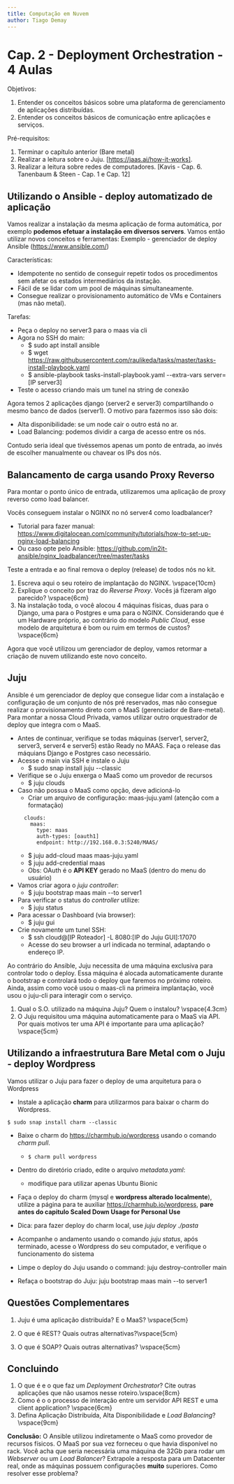 ```yaml
---
title: Computação em Nuvem
author: Tiago Demay
---
```


# Cap. 2 - Deployment Orchestration - 4 Aulas

Objetivos:

1. Entender os conceitos básicos sobre uma plataforma de gerenciamento de aplicações distribuídas.
2. Entender os conceitos básicos de comunicação entre aplicações e serviços.

Pré-requisitos:

1. Terminar o capítulo anterior (Bare metal)
2. Realizar a leitura sobre o Juju. [https://jaas.ai/how-it-works].
3. Realizar a leitura sobre redes de computadores. [Kavis - Cap. 6. Tanenbaum & Steen - Cap. 1 e Cap. 12]



## Utilizando o Ansible - deploy automatizado de aplicação

Vamos realizar a instalação da mesma aplicação de forma automática, por exemplo **podemos efetuar a instalação em diversos servers**. Vamos então utilizar novos conceitos e ferramentas: Exemplo - gerenciador de deploy Ansible (https://www.ansible.com/)

Características:

* Idempotente no sentido de conseguir repetir todos os procedimentos sem afetar os estados intermediários da instação.
* Fácil de se lidar com um pool de máquinas simultaneamente.
* Consegue realizar o provisionamento automático de VMs e Containers (mas não metal).

Tarefas:

* Peça o deploy no server3 para o maas via cli
* Agora no SSH do main:
  * \$ sudo apt install ansible
  * \$ wget https://raw.githubusercontent.com/raulikeda/tasks/master/tasks-install-playbook.yaml
  * \$ ansible-playbook tasks-install-playbook.yaml -\-extra-vars server=[IP server3]
* Teste o acesso criando mais um tunel na string de conexão

Agora temos 2 aplicações django (server2 e server3) compartilhando o mesmo banco de dados (server1). 
O motivo para fazermos isso são dois: 

* Alta disponibilidade: se um node cair o outro está no ar.
* Load Balancing: podemos dividir a carga de acesso entre os nós.

Contudo seria ideal que tivéssemos apenas um ponto de entrada, ao invés de escolher manualmente ou chavear os IPs dos nós.

## Balancamento de carga usando Proxy Reverso

Para montar o ponto único de entrada, utilizaremos uma aplicação de proxy reverso como load balancer.

Vocês conseguem instalar o NGINX no nó server4 como loadbalancer?

* Tutorial para fazer manual: https://www.digitalocean.com/community/tutorials/how-to-set-up-nginx-load-balancing
* Ou caso opte pelo Ansible: https://github.com/in2it-ansible/nginx_loadbalancer/tree/master/tasks

Teste a entrada e ao final remova o deploy (release) de todos nós no kit.

1. Escreva aqui o seu roteiro de implantação do NGINX. \vspace{10cm}
1. Explique o conceito por traz do *Reverse Proxy*. Vocês já fizeram algo parecido? \vspace{6cm}
1. Na instalação toda, o você alocou 4 máquinas físicas, duas para o Django, uma para o Postgres e uma para o NGINX. Considerando que é um Hardware próprio, ao contrário do modelo *Public Cloud*, esse modelo de arquitetura é bom ou ruim em termos de custos? \vspace{6cm}

Agora que você utilizou um gerenciador de deploy, vamos retormar a criação de nuvem utilizando este novo conceito.

## Juju

Ansible é um gerenciador de deploy que consegue lidar com a instalação e configuração de um conjunto de nós pré reservados, mas não consegue realizar o provisionamento direto com o MaaS (gerenciador de Bare-metal). Para montar a nossa Cloud Privada, vamos utilizar outro orquestrador de deploy que integra com o MaaS.

* Antes de continuar, verifique se todas máquinas (server1, server2, server3, server4 e server5) estão Ready no MAAS. Faça o release das máquians Django e Postgres caso necessário.
* Acesse o main via SSH e instale o Juju
  * \$ sudo snap install juju -\-classic
* Verifique se o Juju enxerga o MaaS como um provedor de recursos
  * \$ juju clouds
* Caso não possua o MaaS como opção, deve adicioná-lo
  * Criar um arquivo de configuração: maas-juju.yaml (atenção com a formatação)
  ```
    clouds:
      maas:
        type: maas
        auth-types: [oauth1]
        endpoint: http://192.168.0.3:5240/MAAS/
  ```
  * \$ juju add-cloud maas maas-juju.yaml
  * \$ juju add-credential maas
  * Obs: OAuth é o **API KEY** gerado no MaaS (dentro do menu do usuário)
* Vamos criar agora o *juju controller*:
  * \$ juju bootstrap maas main -\-to server1
* Para verificar o status do *controller* utilize:
  * \$ juju status
* Para acessar o Dashboard (via browser):
  * \$ juju gui
* Crie novamente um tunel SSH:
  * \$ ssh cloud@[IP Roteador] -L 8080:[IP do Juju GUI]:17070
  * Acesse do seu browser a url indicada no terminal, adaptando o endereço IP.

Ao contrário do Ansible, Juju necessita de uma máquina exclusiva para controlar todo o deploy. Essa máquina é alocada automaticamente durante o bootstrap e controlará todo o deploy que faremos no próximo roteiro. Ainda, assim como você usou o maas-cli na primeira implantação, você usou o juju-cli para interagir com o serviço.

1. Qual o S.O. utilizado na máquina Juju? Quem o instalou? \vspace{4.3cm}
1. O Juju requisitou uma máquina automaticamente para o MaaS via API. Por quais motivos ter uma API é importante para uma aplicação? \vspace{5cm}


## Utilizando a infraestrutura Bare Metal com o Juju - deploy Wordpress

Vamos utilizar o Juju para fazer o deploy de uma arquitetura para o Wordpress

* Instale a aplicação **charm** para utilizarmos para baixar o charm do Wordpress. 

```$ sudo snap install charm --classic```

* Baixe o charm do https://charmhub.io/wordpress usando o comando *charm pull*.
  * ```$ charm pull wordpress```
* Dentro do diretório criado, edite o arquivo *metadata.yaml*:
  * modifique para utilizar apenas Ubuntu Bionic

* Faça o deploy do charm (mysql e **wordpress alterado localmente**), utilize a página para te auxiliar https://charmhub.io/wordpress, **pare antes do capitulo Scaled Down Usage for Personal Use**

* Dica: para fazer deploy do charm local, use *juju deploy ./pasta*

* Acompanhe o andamento usando o comando *juju status*, após terminado, acesse o Wordpress do seu computador, e verifique o funcionamento do sistema

* Limpe o deploy do Juju usando o command: juju destroy-controller main

* Refaça o bootstrap do Juju: juju bootstrap maas main -\-to server1

## Questões Complementares

1. Juju é uma aplicação distribuída? E o MaaS? \vspace{5cm}

2. O que é REST? Quais outras alternativas?\vspace{5cm}

3. O que é SOAP? Quais outras alternativas? \vspace{5cm}

## Concluindo

1. O que é e o que faz um *Deployment Orchestrator*? Cite outras aplicações que não usamos nesse roteiro.\vspace{8cm}
2. Como é o o processo de interação entre um servidor API REST e uma client application? \vspace{6cm}
3. Defina Aplicação Distribuída, Alta Disponibilidade e *Load Balancing*? \vspace{9cm}

**Conclusão:** O Ansible utilizou indiretamente o MaaS como provedor de recursos físicos. O MaaS por sua vez forneceu o que havia disponível no rack. Você acha que seria necessária uma máquina de 32Gb para rodar um *Webserver* ou um *Load Balancer*? Extrapole a resposta para um Datacenter real, onde as máquinas possuem configurações **muito** superiores. Como resolver esse problema?
